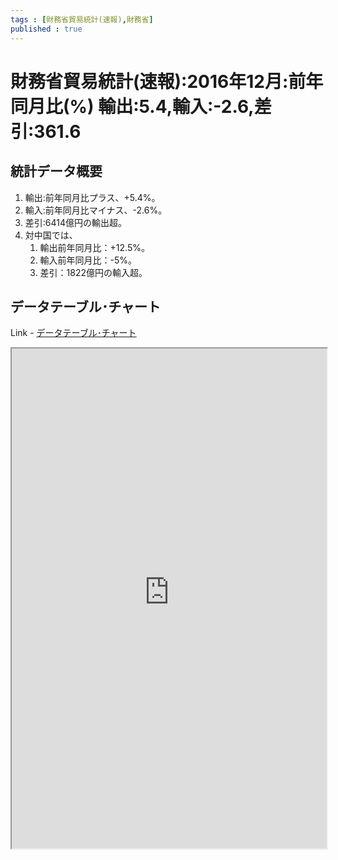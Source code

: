 ```yaml
--- 
tags : [財務省貿易統計(速報),財務省] 
published : true
---
```


# 財務省貿易統計(速報):2016年12月:前年同月比(%) 輸出:5.4,輸入:-2.6,差引:361.6
## 統計データ概要

1. 輸出:前年同月比プラス、+5.4%。
1. 輸入:前年同月比マイナス、-2.6%。
1. 差引:6414億円の輸出超。
1. 対中国では、
	1. 輸出前年同月比：+12.5%。
	1. 輸入前年同月比：-5%。
	1. 差引：1822億円の輸入超。

## データテーブル･チャート
Link - [データテーブル･チャート](http://knowledgevault.saecanet.com/charts/am-consulting.co.jp-tradeStatistics.html)

<iframe src="http://knowledgevault.saecanet.com/charts/am-consulting.co.jp-tradeStatistics.html" width="100%" height="800px"></iframe>